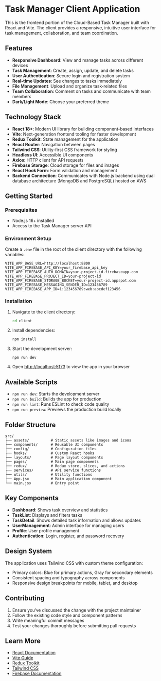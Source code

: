 # Task Manager Client Application

This is the frontend portion of the Cloud-Based Task Manager built with React and Vite. The client provides a responsive, intuitive user interface for task management, collaboration, and team coordination.

## Features

- **Responsive Dashboard**: View and manage tasks across different devices
- **Task Management**: Create, assign, update, and delete tasks
- **User Authentication**: Secure login and registration system
- **Real-time Updates**: See changes to tasks immediately
- **File Management**: Upload and organize task-related files
- **Team Collaboration**: Comment on tasks and communicate with team members
- **Dark/Light Mode**: Choose your preferred theme

## Technology Stack

- **React 18+**: Modern UI library for building component-based interfaces
- **Vite**: Next-generation frontend tooling for faster development
- **Redux Toolkit**: State management for the application
- **React Router**: Navigation between pages
- **Tailwind CSS**: Utility-first CSS framework for styling
- **Headless UI**: Accessible UI components
- **Axios**: HTTP client for API requests
- **Firebase Storage**: Cloud storage for files and images
- **React Hook Form**: Form validation and management
- **Backend Connection**: Communicates with Node.js backend using dual database architecture (MongoDB and PostgreSQL) hosted on AWS

## Getting Started

### Prerequisites

- Node.js 16+ installed
- Access to the Task Manager server API

### Environment Setup

Create a `.env` file in the root of the client directory with the following variables:

```
VITE_APP_BASE_URL=http://localhost:8800
VITE_APP_FIREBASE_API_KEY=your_firebase_api_key
VITE_APP_FIREBASE_AUTH_DOMAIN=your-project-id.firebaseapp.com
VITE_APP_FIREBASE_PROJECT_ID=your-project-id
VITE_APP_FIREBASE_STORAGE_BUCKET=your-project-id.appspot.com
VITE_APP_FIREBASE_MESSAGING_SENDER_ID=123456789
VITE_APP_FIREBASE_APP_ID=1:123456789:web:abcdef123456
```

### Installation

1. Navigate to the client directory:

   ```bash
   cd client
   ```

2. Install dependencies:

   ```bash
   npm install
   ```

3. Start the development server:

   ```bash
   npm run dev
   ```

4. Open [http://localhost:5173](http://localhost:5173) to view the app in your browser

## Available Scripts

- `npm run dev`: Starts the development server
- `npm run build`: Builds the app for production
- `npm run lint`: Runs ESLint to check code quality
- `npm run preview`: Previews the production build locally

## Folder Structure

```
src/
├── assets/          # Static assets like images and icons
├── components/      # Reusable UI components
├── config/          # Configuration files
├── hooks/           # Custom React hooks
├── layouts/         # Page layout components
├── pages/           # Main page components
├── redux/           # Redux store, slices, and actions
├── services/        # API service functions
├── utils/           # Utility functions
├── App.jsx          # Main application component
└── main.jsx         # Entry point
```

## Key Components

- **Dashboard**: Shows task overview and statistics
- **TaskList**: Displays and filters tasks
- **TaskDetail**: Shows detailed task information and allows updates
- **UserManagement**: Admin interface for managing users
- **Profile**: User profile management
- **Authentication**: Login, register, and password recovery

## Design System

The application uses Tailwind CSS with custom theme configuration:

- Primary colors: Blue for primary actions, Gray for secondary elements
- Consistent spacing and typography across components
- Responsive design breakpoints for mobile, tablet, and desktop

## Contributing

1. Ensure you've discussed the change with the project maintainer
2. Follow the existing code style and component patterns
3. Write meaningful commit messages
4. Test your changes thoroughly before submitting pull requests

## Learn More

- [React Documentation](https://reactjs.org/)
- [Vite Guide](https://vitejs.dev/guide/)
- [Redux Toolkit](https://redux-toolkit.js.org/)
- [Tailwind CSS](https://tailwindcss.com/)
- [Firebase Documentation](https://firebase.google.com/docs)
